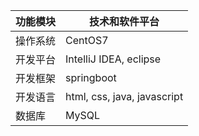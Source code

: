 |功能模块|技术和软件平台|
|--|--|
|操作系统|CentOS7|
|开发平台|IntelliJ IDEA, eclipse|
|开发框架|springboot|
|开发语言|html, css, java, javascript|
|数据库|MySQL|